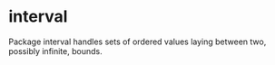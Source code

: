 # interval
Package interval handles sets of ordered values laying between two, possibly infinite, bounds.
